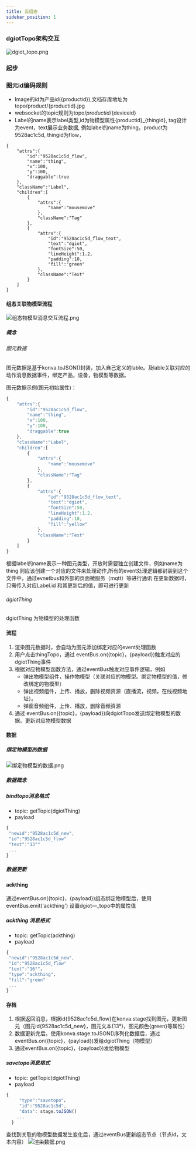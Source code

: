 ```yaml
---
title: 云组态
sidebar_position: 1
---
```


### dgiotTopo架构交互
![dgiot_topo.png](https://dgiot-1253666439.cos.ap-shanghai-fsi.myqcloud.com/shuwa_tech/zh/frontend/dgiottopo/dgiot_topo/dgiot_topo.png)
### 起步
### 图元id编码规则
 + Image的id为产品id({productid}),文档存库地址为topo/product/{productid}.jpg
 + websocket的topic规则为topo/${productid}/${deviceid}
 + Label的name表示label类型,id为物模型属性{productid}_{thingid},
  tag设计为event，text展示业务数据,
   例如label的name为thing，product为9528ac1c5d, thingid为flow，
```
{
    "attrs":{
        "id":"9528ac1c5d_flow",
        "name":"thing",
        "x":100,
        "y":100,
        "draggable":true
    },
    "className":"Label",
    "children":[
        {
            "attrs":{
                "name":"mousemove"
            },
            "className":"Tag"
        },
        {
            "attrs":{
                "id":"9528ac1c5d_flow_text",
                "text":"dgiot",
                "fontSize":50,
                "lineHeight":1.2,
                "padding":10,
                "fill":"green"
            },
            "className":"Text"
        }
    ]
}
```



####  组态关联物模型流程
![组态物模型消息交互流程.png](https://dgiot-1253666439.cos.ap-shanghai-fsi.myqcloud.com/shuwa_tech/zh/frontend/dgiottopo/dgiot_topo/%E7%BB%84%E6%80%81%E7%89%A9%E6%A8%A1%E5%9E%8B%E6%B6%88%E6%81%AF%E4%BA%A4%E4%BA%92%E6%B5%81%E7%A8%8B.png)
##### 概念
###### 图元数据
图元数据是基于konva.toJSON()封装，加入自己定义的lable。及lable关联对应的动作消息数据事件，绑定产品，设备，物模型等数据。

图元数据示例(图元初始属性)：

```javascript
{
    "attrs":{
        "id":"9528ac1c5d_flow",
        "name":"thing",
        "x":100,
        "y":100,
        "draggable":true
    },
    "className":"Label",
    "children":[
        {
            "attrs":{
                "name":"mousemove"
            },
            "className":"Tag"
        },
        {
            "attrs":{
                "id":"9528ac1c5d_flow_text",
                "text":"dgiot",
                "fontSize":50,
                "lineHeight":1.2,
                "padding":10,
                "fill":"yellow"
            },
            "className":"Text"
        }
    ]
}
```
根据label的name表示一种图元类型，开放时需要独立创建文件，例如name为thing
则应该创建一个对应的文件来处理动作,所有的event处理逻辑都封装到这个文件中，通过evnetbus和外部的页面微服务（mqtt）等进行通讯
在更新数据时，只需传入对应Label.id 和其更新后的值，即可进行更新 

###### dgiotThing
dgiotThing 为物模型的处理函数
#### 流程 
1. 渲染图元数据时，会自动为图元添加绑定对应的event处理函数
2. 用户点击thingTopo，通过 eventBus.on({topic}，{payload})触发对应的dgiotThing事件
3. 根据对应物模型函数方法，通过eventBus触发对应事件逻辑，例如
   - 弹出物模型组件，操作物模型（关联对应的物模型。绑定物模型的值，修改绑定的物模型）
   - 弹出视频组件，上传、播放，删除视频资源（直播流，视频，在线视频地址）。
   - 弹窗音频组件，上传、播放，删除音频资源
5. 通过 eventBus.on({topic}，{payload})向dgiotTopo发送绑定物模型的数据。更新对应物模型数据

#### 数据
##### 绑定物模型的数据
![绑定物模型的数据.png](https://dgiot-1253666439.cos.ap-shanghai-fsi.myqcloud.com/shuwa_tech/zh/frontend/dgiottopo/dgiot_topo/%E7%BB%91%E5%AE%9A%E7%89%A9%E6%A8%A1%E5%9E%8B%E7%9A%84%E6%95%B0%E6%8D%AE.png)
##### 数据概念
##### bindtopo消息格式
- topic: getTopic(dgiotThing)
- payload 
 ```javascript
{
  "newid":"9528ac1c5d_new",
  "id":"9528ac1c5d_flow"
  "text":"13°"
  ...
}
```
##### 数据更新

#### ackthing 
通过eventBus.on({topic}，{payload})组态绑定物模型后，使用eventBus.emit('ackthing') 设置dgiot—_topo中的属性值
##### ackthing 消息格式
- topic: getTopic(ackthing)
- payload 
 ```javascript
{
  "newid":"9528ac1c5d_new",
  "id":"9528ac1c5d_flow"
  "text":"16°"，
  "type":"ackthing"，
  "fill":"green"
  ...
}
```
#### 存档
1. 根据返回消息，根据id{9528ac1c5d_flow}在konva.stage找到图元，更新图元（图元id{9528ac1c5d_new}，图元文本{13°}，图元颜色{green}等属性）
2. 数据更新完后。使用konva.stage.toJSON()序列化数据后，通过eventBus.on({topic}，{payload})发给dgiotThing（物模型）
3. 通过eventBus.on({topic}，{payload})发给物模型
##### savetopo消息格式
- topic: getTopic(dgiotThing)
- payload 
 ```javascript
{
      "type":"savetopo"，
      "id":"9528ac1c5d",
      "data": stage.toJSON()
     ...
   }
```


查找到关联的物模型数据发生变化后，通过eventBus更新组态节点（节点id，文本内容）
![渲染数据.png](https://dgiot-1253666439.cos.ap-shanghai-fsi.myqcloud.com/shuwa_tech/zh/frontend/dgiottopo/dgiot_topo/%E6%B8%B2%E6%9F%93%E6%95%B0%E6%8D%AE.png)


